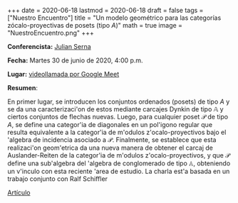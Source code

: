 +++
date      = 2020-06-18
lastmod   = 2020-06-18
draft     = false
tags      = ["Nuestro Encuentro"]
title     = "Un modelo geométrico para las categorías zócalo-proyectivas de posets (tipo $A$)"
math      = true
image     = "NuestroEncuentro.png"
+++


**Conferencista:** [Julian Serna](https://matematicas.netlify.app/authors/serna-r/)

**Fecha:** Martes 30 de junio de 2020, 4:00 p.m.

**Lugar:** [videollamada por Google Meet]()


**Resumen**:

En primer lugar, se introducen los conjuntos ordenados (posets) de tipo $A$ y se  da una caracterizaci\'on de estos mediante carcajes Dynkin  de tipo $\mathbb{A}$ y ciertos conjuntos de flechas nuevas. Luego, para cualquier poset $\mathcal{P}$ de tipo $A$, se define una categor\'ia  de diagonales en un pol\'igono regular que resulta equivalente a  la categor\'ia de m\'odulos z\'ocalo-proyectivos bajo el \'algebra de incidencia asociado a  $\mathcal{P}$.  Finalmente, se establece que esta realizaci\'on geom\'etrica da una nueva manera de obtener el carcaj de Auslander-Reiten de la categor\'ia de m\'odulos z\'ocalo-proyectivos, y que $\mathcal{P}$ define una sub\'algebra  del \'algebra de conglomerado  de tipo $\mathbb{A}$, obteniendo un v\'inculo con esta reciente \'area de estudio. La charla est\'a basada en un trabajo conjunto con Ralf Schiffler 

[Artículo](https://doi.org/10.1016/j.jpaa.2020.106436)


